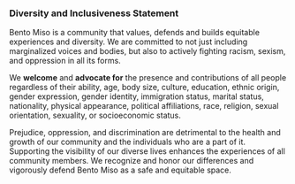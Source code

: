 ### Diversity and Inclusiveness Statement

Bento Miso is a community that values, defends and builds equitable experiences and diversity. We are committed to not just including marginalized voices and bodies, but also to actively fighting racism, sexism, and oppression in all its forms.

We **welcome** and **advocate for** the presence and contributions of all people regardless of their ability, age, body size, culture, education, ethnic origin, gender expression, gender identity, immigration status, marital status, nationality, physical appearance, political affiliations, race, religion, sexual orientation, sexuality, or socioeconomic status.

Prejudice, oppression, and discrimination are detrimental to the health and growth of our community and the individuals who are a part of it. Supporting the visibility of our diverse lives enhances the experiences of all community members. We recognize and honor our differences and vigorously defend Bento Miso as a safe and equitable space.